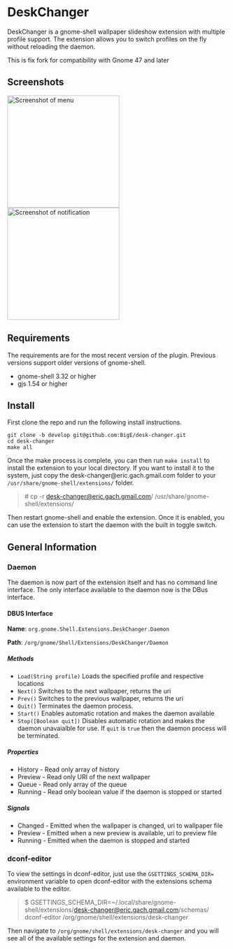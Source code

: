 # DeskChanger

DeskChanger is a gnome-shell wallpaper slideshow extension with multiple
profile support. The extension allows you to switch profiles on the fly
without reloading the daemon.

This is fix fork for compatibility with Gnome 47 and later

## Screenshots

<img src="./screenshot-1.png?raw=true" width="256" title="Screenshot of menu">
<img src="./screenshot-2.png?raw=true" width="256" title="Screenshot of notification">

## Requirements

The requirements are for the most recent version of the plugin. Previous
versions support older versions of gnome-shell.

* gnome-shell 3.32 or higher
* gjs 1.54 or higher

## Install

First clone the repo and run the following install instructions.

```
git clone -b develop git@github.com:BigE/desk-changer.git
cd desk-changer
make all
```

Once the make process is complete, you can then run `make install` to install
the extension to your local directory. If you want to install it to the
system, just copy the desk-changer&commat;eric.gach.gmail.com folder to your
`/usr/share/gnome-shell/extensions/` folder.

>\# cp -r desk-changer@eric.gach.gmail.com/ /usr/share/gnome-shell/extensions/

Then restart gnome-shell and enable the extension. Once it is enabled, you can
use the extension to start the daemon with the built in toggle switch.

## General Information
### Daemon

The daemon is now part of the extension itself and has no command line
interface. The only interface available to the daemon now is the DBus
interface.

#### DBUS Interface
**Name**: `org.gnome.Shell.Extensions.DeskChanger.Daemon`

**Path**: `/org/gnome/Shell/Extensions/DeskChanger/Daemon`

##### Methods
* `Load(String profile)` Loads the specified profile and respective locations
* `Next()` Switches to the next wallpaper, returns the uri
* `Prev()` Switches to the previous wallpaper, returns the uri
* `Quit()` Terminates the daemon process.
* `Start()` Enables automatic rotation and makes the daemon available
* `Stop([Boolean quit])` Disables automatic rotation and makes the daemon
  unavaialble for use. If `quit` is `true` then the daemon process will be
  terminated. 

##### Properties
* History - Read only array of history
* Preview - Read only URI of the next wallpaper
* Queue - Read only array of the queue
* Running - Read only boolean value if the daemon is stopped or started

##### Signals
* Changed - Emitted when the wallpaper is changed, uri to wallpaper file
* Preview - Emitted when a new preview is available, uri to preview file
* Running - Emitted when the daemon is stopped and started


### dconf-editor

To view the settings in dconf-editor, just use the `GSETTINGS_SCHEMA_DIR=`
environment variable to open dconf-editor with the extensions schema available
to the editor.

>$ GSETTINGS_SCHEMA_DIR=~/.local/share/gnome-shell/extensions/desk-changer@eric.gach.gmail.com/schemas/ dconf-editor /org/gnome/shell/extensions/desk-changer

Then navigate to `/org/gnome/shell/extensions/desk-changer` and you will see
all of the available settings for the extension and daemon.
